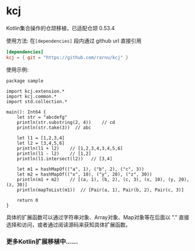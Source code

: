 # kcj

Kotlin集合操作的仓颉移植，已适配仓颉 0.53.4

使用方法: 在```[dependencies]``` 段内通过 github url 直接引用

```toml
[dependencies]
kcj = { git = "https://github.com/rarnu/kcj" }

```

使用示例:

```cangjie
package sample

import kcj.extension.*
import kcj.common.*
import std.collection.*

main(): Int64 {
    let str = "abcdefg"
    println(str.substring(2, 4))    // cd
    println(str.take(3))  // abc

    let l1 = [1,2,3,4]
    let l2 = [3,4,5,6]
    println(l1 + l2)    // [1,2,3,4,3,4,5,6]
    println(l1 - l2)    // [1,2]
    println(l1.intersect(l2))   // [3,4]

    let m1 = hashMapOf(("a", 1), ("b", 2), ("c", 3))
    let m2 = hashMapOf(("x", 10), ("y", 20), ("z", 30))
    println(m1 + m2)    // [(a, 1), (b, 2), (c, 3), (x, 10), (y, 20), (z, 30)]
    println(mapToList(m1))  // [Pair(a, 1), Pair(b, 2), Pair(c, 3)]

    return 0
}
```

具体的扩展函数可以通过字符串对象、Array对象、Map对象等在后面以 "." 直接选择和访问，或者通过阅读源码来获知具体扩展函数。

### 更多Kotlin扩展移植中......